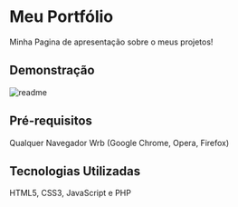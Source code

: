 # Meu Portfólio 

Minha Pagina de apresentação sobre o meus projetos! 

## Demonstração

![readme](https://github.com/ArthurLealZ/Meu-Portf-lio/assets/127140953/b409df6b-1661-4884-8637-1be7d3d307f8)

## Pré-requisitos

Qualquer Navegador Wrb (Google Chrome, Opera, Firefox)

## Tecnologias Utilizadas 

HTML5, CSS3, JavaScript e PHP 

